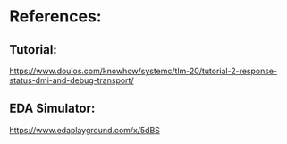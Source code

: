 # References:

## Tutorial:
https://www.doulos.com/knowhow/systemc/tlm-20/tutorial-2-response-status-dmi-and-debug-transport/

## EDA Simulator:
https://www.edaplayground.com/x/5dBS
